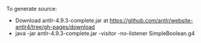 To generate source:
* Download antlr-4.9.3-complete.jar at https://github.com/antlr/website-antlr4/tree/gh-pages/download
* java -jar antlr-4.9.3-complete.jar -visitor -no-listener SimpleBoolean.g4
